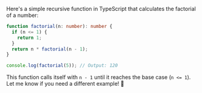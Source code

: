 Here's a simple recursive function in TypeScript that calculates the factorial of a number:  

```typescript
function factorial(n: number): number {
  if (n <= 1) {
    return 1;
  }
  return n * factorial(n - 1);
}

console.log(factorial(5)); // Output: 120
```

This function calls itself with `n - 1` until it reaches the base case (`n <= 1`). Let me know if you need a different example! 🚀
